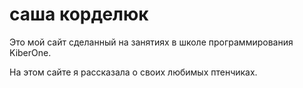 # саша корделюк
Это мой сайт сделанный на занятиях в школе программирования KiberOne.

На этом сайте я рассказала о своих любимых птенчиках.
